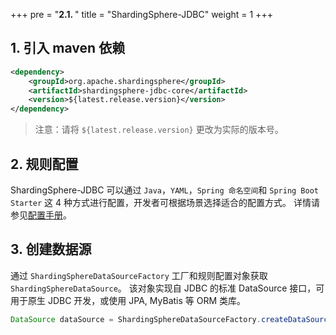 +++
pre = "<b>2.1. </b>"
title = "ShardingSphere-JDBC"
weight = 1
+++

## 1. 引入 maven 依赖

```xml
<dependency>
    <groupId>org.apache.shardingsphere</groupId>
    <artifactId>shardingsphere-jdbc-core</artifactId>
    <version>${latest.release.version}</version>
</dependency>
```

> 注意：请将 `${latest.release.version}` 更改为实际的版本号。

## 2. 规则配置

ShardingSphere-JDBC 可以通过 `Java`，`YAML`，`Spring 命名空间`和 `Spring Boot Starter` 这 4 种方式进行配置，开发者可根据场景选择适合的配置方式。
详情请参见[配置手册](/cn/user-manual/shardingsphere-jdbc/configuration/)。

## 3. 创建数据源

通过 `ShardingSphereDataSourceFactory` 工厂和规则配置对象获取 `ShardingSphereDataSource`。
该对象实现自 JDBC 的标准 DataSource 接口，可用于原生 JDBC 开发，或使用 JPA, MyBatis 等 ORM 类库。

```java
DataSource dataSource = ShardingSphereDataSourceFactory.createDataSource(dataSourceMap, configurations, properties);
```
